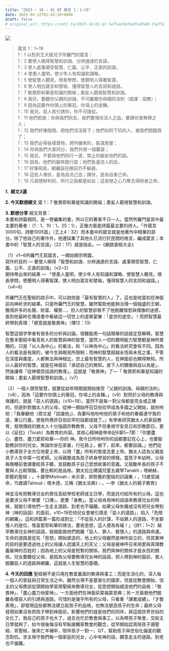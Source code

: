 ```yaml
---
title: "2023 – 10 – 01 QT 箴言 1：1~19"
date: 2025-04-12T02:43:20+0800
draft: false
# original_url: https://cmtc.tw/2023-10-01-qt-%e7%ae%b4%e8%a8%80-1%ef%bc%9a119
---
```


![](/images/qt.jpg)
> 箴言 1：1\~19  
> 1：1 以色列王大衛兒子所羅門的箴言：  
> 1：2 要使人曉得智慧和訓誨，分辨通達的言語，  
> 1：3 使人處事領受智慧、仁義、公平、正直的訓誨，  
> 1：4 使愚人靈明，使少年人有知識和謀略，  
> 1：5 使智慧人聽見，增長學問，使聰明人得著智謀，  
> 1：6 使人明白箴言和譬喻，懂得智慧人的言詞和謎語。  
> 1：7 敬畏耶和華是知識的開端；愚妄人藐視智慧和訓誨。  
> 1：8 我兒，要聽你父親的訓誨，不可離棄你母親的法則（或譯：指教）；  
> 1：9 因為這要作你頭上的華冠，你項上的金鍊。  
> 1：10 我兒，惡人若引誘你，你不可隨從。  
> 1：11 他們若說：你與我們同去，我們要埋伏流人之血，要蹲伏害無罪之人；  
> 1：12 我們好像陰間，把他們活活吞下；他們如同下坑的人，被我們囫圇吞了；  
> 1：13 我們必得各樣寶物，將所擄來的，裝滿房屋；  
> 1：14 你與我們大家同分，我們共用一個囊袋；  
> 1：15 我兒，不要與他們同行一道，禁止你腳走他們的路。  
> 1：16 因為，他們的腳奔跑行惡；他們急速流人的血，  
> 1：17 好像飛鳥，網羅設在眼前仍不躲避。  
> 1：18 這些人埋伏，是為自流己血；蹲伏，是為自害己命。  
> 1：19 凡貪戀財利的，所行之路都是如此；這貪戀之心乃奪去得財者之命。

**1.  經文3遍**

**2. 今天默想經文**
箴 1：7 敬畏耶和華是知識的開端；愚妄人藐視智慧和訓誨。

**3. 默想分享**
經文背景：  
本書和詩篇相同，是一卷編集的書，所以它的著者不只一人。當然所羅門是其中最主要的著者：（1：1、10：1，25：1），正像大衛是詩篇最主要的詩人。「作箴言3000句，詩歌1005首」（王上4：32）而本書中的箴言就是他著作中精華的部分。除了他自己的著作外，他還採集了其他久已流行於民間的格言，編成箴言；本書中的「智慧人的言語」（22：17）就是指此。—《網路查經大全》

（1）v1\~6所羅門王寫箴言，一開始開宗明義，  
寫作的目的 — 要使人曉得「智慧和訓誨、分辨通達的言語、處事領受智慧、仁義、公平、正直的訓誨」（v2\~3）  
期待帶出來的結果 — 「使愚人靈明，使少年人有知識和謀略、使智慧人聽見，增長學問，使聰明人得著智謀，使人明白箴言和譬喻，懂得智慧人的言詞和謎語。」（v4\~6）

所羅門王在聖經的啟示中，可以說他是「最有智慧的人」了，這也是他當初在神面前向神祈求的結果。只是所羅門王的智慧，雖然幫助他能夠治理一個強盛的王朝，獲得許多的名聲、財富、權勢…，但人的智慧卻救不了他脫離情慾與偶像的迷惑，直到他最終在傳道書中看破這一切世上的虛榮宴樂：「虛空的虛空」！而把智慧最終帶到真理：「總意就是敬畏神」（傳12：13）

智慧這個字學者有很多的分析與討論，很難能用一句話簡單的話就定意解釋。智慧在整本聖經中看見有人的智慧與神的智慧，當然人一切的聰明能力智慧都是神所賞賜的，只是「以人為中心」的看法，和「以神為中心」的看法終究會有不同。因為人的看法是有限的，被今生與眼見所限制；而神的智慧超越永恆與未見之事，不管在深度與廣度，人都無法與神相比，世上最有智慧的人，在神面前也顯得無知。所以人最好的智慧，就是在神面前「承認自己的無知，放下人的驕傲與自以為是」，然後謙卑「從神領受話語的教導」，這就是「敬畏神」了—「 敬畏耶和華是知識的開端；愚妄人藐視智慧和訓誨。」（v7）

（2）一個人領受智慧，就要從幼年時期就開始接受「父親的訓誨、母親的法則」（v8），因為「這要作你頭上的華冠，你項上的金鍊。」（v9）對照於父母的教導與保護的，就是「惡人的道路」（v10\~19）。當然不是每一對父母都是完全或正確的，但是針對猶太人的父母，從神一開始呼召亞伯拉罕成為多國之父開始，就吩咐他：「我眷顧他（原文是「認識他」)，為要叫他吩咐他的眾子和他的眷屬遵守我的道，秉公行義，使我所應許亞伯拉罕的話都成就了。」有學者研究猶太人的家庭教育，發現傳統的猶太人十分強調宗教教育，父母不但重視守安息日和宗教節日，更以《妥拉》（Torah）為教育的內容。其核心精神是申命記6章5\~7節：「你要盡心、盡性、盡力愛耶和華──你的 神。我今日所吩咐你的話都要記在心上，也要殷勤教訓你的兒女。無論你坐在家裏，行在路上，躺下，起來，都要談論。」他們從小教導孩子全方位地愛上帝，以用「盡」所有的態度去愛上帝。猶太人認為父親是孩子人生中第一位老師。父母親要成為孩子終身學習的榜樣。當孩子年幼時，父母每晚睡前會讀書給孩子聽，並鼓勵孩子自己思想故事的意義。又鼓勵年長的孩子不要與人比較頭腦，要比較的是品格。猶太拉比建議兒童五歲學Tanakh﹙塔納赫，即舊約聖經﹚，十歲學Mishnah﹙米示拿，即對舊約聖經的討論集﹚，13歲受誡命，15歲讀Talmud﹙塔木德，又稱《猶太法典》﹚。—參《猶太人的親子教育》

神並沒有把教導兒女的責任丟給學校老師或主日學，而是託付給所有的父母。這也是要求父母不單要「口傳」，更要「身教」。當父母肯用神的話語來教導兒女的時候，就能引導他們一生走主道路，到老也不偏離。如果父母失職或沒有把兒女帶到神（神的話語）的面前，v10\~19恐怕兒女會被引誘走「惡人的道路」，陷入「危險的網羅」，這和詩篇第一篇形成對比：「不從惡人的計謀，不站罪人的道路，不坐褻慢人的座位，惟喜愛耶和華的律法，晝夜思想，這人便為有福！」（詩1：1\~2）越早教導兒女神的話語，就越能救他們脫離「惡人、罪人、褻慢人」的道路與命運。生命的道路是從先「思想」開始塑造的，地上的父母雖然是神所設立的，但其實神的目的是要透過地上的父母讓人認識天上的天父；父母是被神呼召來用愛與真理教養屬神的百姓的；因為地上的父母是短暫的關係，我們與神的關係才是永恆的關係。兒女要聽從父母，是因為父母要教導兒女神的話語，把人帶到神的面前，救人脫離惡人的道路與網羅，這就是人生智慧的基礎。

**4. 今天的回應**
聖經絕不是只用在教堂裏面的教導與事工；而是生活化的，深入每一個人的家庭與日常生活之中。雖然台灣不是基督化的國家，但是從教會開始，信主的父母應該從頭開始學習用聖經來教導兒女，從思想開始塑造他們的品格：「敬畏神」、「盡心盡力地愛神」，一方面他們在神面前蒙福蒙恩典；另一方面救他們脫離各樣惡人的引誘與道路。可惜的是幾乎所有的父母，只看重「課業成績」、「才藝表現」，卻發現這些都無法建立起孩子的品格，也無法塑造孩子的生命；最終父母發現如果沒有把孩子帶到神面前，影響他們的就是他們的同伴，與這個世界世俗的文化了。我自己的孩子也大了，過去也忙於教會與事工，以為帶孩子聚會，交給主日學就夠了，如今很後悔沒有早點接觸家教會的觀念，從早開始認真陪孩子讀聖經、背聖經，後來亡羊補牢，陪伴孩子一對一、QT，幫助孩子與世俗化偏差的觀念對抗。求主保守我們每一個家庭的兒女，心中有神的話，願意走主的道路，到老也不偏離。
